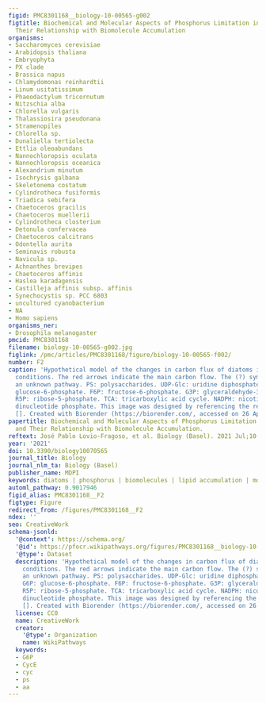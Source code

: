 ```yaml
---
figid: PMC8301168__biology-10-00565-g002
figtitle: Biochemical and Molecular Aspects of Phosphorus Limitation in Diatoms and
  Their Relationship with Biomolecule Accumulation
organisms:
- Saccharomyces cerevisiae
- Arabidopsis thaliana
- Embryophyta
- PX clade
- Brassica napus
- Chlamydomonas reinhardtii
- Linum usitatissimum
- Phaeodactylum tricornutum
- Nitzschia alba
- Chlorella vulgaris
- Thalassiosira pseudonana
- Stramenopiles
- Chlorella sp.
- Dunaliella tertiolecta
- Ettlia oleoabundans
- Nannochloropsis oculata
- Nannochloropsis oceanica
- Alexandrium minutum
- Isochrysis galbana
- Skeletonema costatum
- Cylindrotheca fusiformis
- Triadica sebifera
- Chaetoceros gracilis
- Chaetoceros muellerii
- Cylindrotheca closterium
- Detonula confervacea
- Chaetoceros calcitrans
- Odontella aurita
- Seminavis robusta
- Navicula sp.
- Achnanthes brevipes
- Chaetoceros affinis
- Haslea karadagensis
- Castilleja affinis subsp. affinis
- Synechocystis sp. PCC 6803
- uncultured cyanobacterium
- NA
- Homo sapiens
organisms_ner:
- Drosophila melanogaster
pmcid: PMC8301168
filename: biology-10-00565-g002.jpg
figlink: /pmc/articles/PMC8301168/figure/biology-10-00565-f002/
number: F2
caption: 'Hypothetical model of the changes in carbon flux of diatoms in P-limiting
  conditions. The red arrows indicate the main carbon flow. The (?) symbol indicates
  an unknown pathway. PS: polysaccharides. UDP-Glc: uridine diphosphate glucose. G6P:
  glucose-6-phosphate. F6P: fructose-6-phosphate. G3P: glyceraldehyde-3-phosphate.
  R5P: ribose-5-phosphate. TCA: tricarboxylic acid cycle. NADPH: nicotinamide adenine
  dinucleotide phosphate. This image was designed by referencing the report of Brembu
  []. Created with Biorender (https://biorender.com/, accessed on 26 April 2021).'
papertitle: Biochemical and Molecular Aspects of Phosphorus Limitation in Diatoms
  and Their Relationship with Biomolecule Accumulation.
reftext: José Pablo Lovio-Fragoso, et al. Biology (Basel). 2021 Jul;10(7):565.
year: '2021'
doi: 10.3390/biology10070565
journal_title: Biology
journal_nlm_ta: Biology (Basel)
publisher_name: MDPI
keywords: diatoms | phosphorus | biomolecules | lipid accumulation | molecular mechanisms
automl_pathway: 0.9017946
figid_alias: PMC8301168__F2
figtype: Figure
redirect_from: /figures/PMC8301168__F2
ndex: ''
seo: CreativeWork
schema-jsonld:
  '@context': https://schema.org/
  '@id': https://pfocr.wikipathways.org/figures/PMC8301168__biology-10-00565-g002.html
  '@type': Dataset
  description: 'Hypothetical model of the changes in carbon flux of diatoms in P-limiting
    conditions. The red arrows indicate the main carbon flow. The (?) symbol indicates
    an unknown pathway. PS: polysaccharides. UDP-Glc: uridine diphosphate glucose.
    G6P: glucose-6-phosphate. F6P: fructose-6-phosphate. G3P: glyceraldehyde-3-phosphate.
    R5P: ribose-5-phosphate. TCA: tricarboxylic acid cycle. NADPH: nicotinamide adenine
    dinucleotide phosphate. This image was designed by referencing the report of Brembu
    []. Created with Biorender (https://biorender.com/, accessed on 26 April 2021).'
  license: CC0
  name: CreativeWork
  creator:
    '@type': Organization
    name: WikiPathways
  keywords:
  - G6P
  - CycE
  - cyc
  - ps
  - aa
---
```

